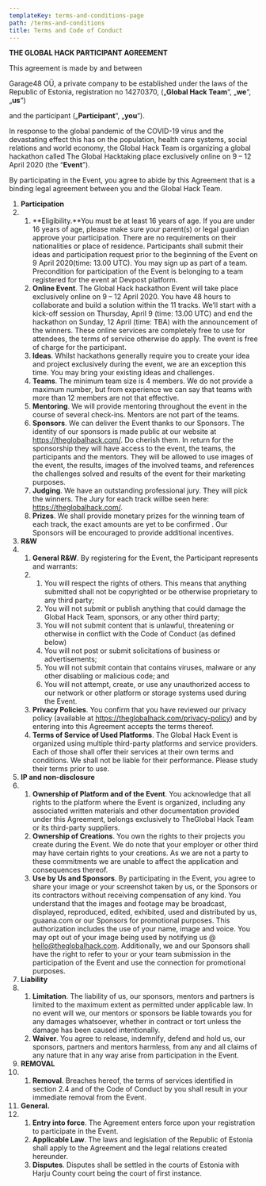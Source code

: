 ```yaml
---
templateKey: terms-and-conditions-page
path: /terms-and-conditions
title: Terms and Code of Conduct
---
```

**THE GLOBAL HACK PARTICIPANT AGREEMENT**

This agreement is made by and between

Garage48 OÜ, a private company to be established under the laws of the Republic of Estonia, registration no 14270370, („**Global Hack Team**“, „**we**“, „**us**“)

and the participant („**Participant**“, „**you**“).

In response to the global pandemic of the COVID-19 virus and the devastating effect this has on the population, health care systems, social relations and world economy, the Global Hack Team is organizing a global hackathon called The Global Hacktaking place exclusively online on 9 – 12 April 2020 (the “**Event**”).

By participating in the Event, you agree to abide by this Agreement that is a binding legal agreement between you and the Global Hack Team.

1. **Participation**
2. 1. **Eligibility.**You must be at least 16 years of age. If you are under 16 years of age, please make sure your parent(s) or legal guardian approve your participation. There are no requirements on their nationalities or place of residence. Participants shall submit their ideas and participation request prior to the beginning of the Event on 9 April 2020(time: 13.00 UTC). You may sign up as part of a team. Precondition for participation of the Event is belonging to a team registered for the event at Devpost platform.
   2. **Online Event**. The Global Hack hackathon Event will take place exclusively online on 9 – 12 April 2020. You have 48 hours to collaborate and build a solution within the 11 tracks. We’ll start with a kick-off session on Thursday, April 9 (time: 13.00 UTC) and end the hackathon on Sunday, 12 April (time: TBA) with the announcement of the winners. These online services are completely free to use for attendees, the terms of service otherwise do apply. The event is free of charge for the participant.
   3. **Ideas**. Whilst hackathons generally require you to create your idea and project exclusively during the event, we are an exception this time. You may bring your existing ideas and challenges.
   4. **Teams**. The minimum team size is 4 members. We do not provide a maximum number, but from experience we can say that teams with more than 12 members are not that effective.
   5. **Mentoring**. We will provide mentoring throughout the event in the course of several check-ins. Mentors are not part of the teams.
   6. **Sponsors**. We can deliver the Event thanks to our Sponsors. The identity of our sponsors is made public at our website at <https://theglobalhack.com/>. Do cherish them. In return for the sponsorship they will have access to the event, the teams, the participants and the mentors. They will be allowed to use images of the event, the results, images of the involved teams, and references the challenges solved and results of the event for their marketing purposes.
   7. **Judging**. We have an outstanding professional jury. They will pick the winners. The Jury for each track willbe seen here: <https://theglobalhack.com/>.
   8. **Prizes**. We shall provide monetary prizes for the winning team of each track, the exact amounts are yet to be confirmed . Our Sponsors will be encouraged to provide additional incentives.
3. **R&W**
4. 1. **General R&W**. By registering for the Event, the Participant represents and warrants:
   2. 1. You will respect the rights of others. This means that anything submitted shall not be copyrighted or be otherwise proprietary to any third party;
      2. You will not submit or publish anything that could damage the Global Hack Team, sponsors, or any other third party;
      3. You will not submit content that is unlawful, threatening or otherwise in conflict with the Code of Conduct (as defined below)
      4. You will not post or submit solicitations of business or advertisements;
      5. You will not submit contain that contains viruses, malware or any other disabling or malicious code; and
      6. You will not attempt, create, or use any unauthorized access to our network or other platform or storage systems used during the Event.
   3. **Privacy Policies**. You confirm that you have reviewed our privacy policy (available at <https://theglobalhack.com/privacy-policy>) and by entering into this Agreement accepts the terms thereof.
   4. **Terms of Service of Used Platforms**. The Global Hack Event is organized using multiple third-party platforms and service providers. Each of those shall offer their services at their own terms and conditions. We shall not be liable for their performance. Please study their terms prior to use.
5. **IP and non-disclosure**
6. 1. **Ownership of Platform and of the Event**. You acknowledge that all rights to the platform where the Event is organized, including any associated written materials and other documentation provided under this Agreement, belongs exclusively to TheGlobal Hack Team or its third-party suppliers.
   2. **Ownership of Creations**. You own the rights to their projects you create during the Event. We do note that your employer or other third may have certain rights to your creations. As we are not a party to these commitments we are unable to affect the application and consequences thereof.
   3. **Use by Us and Sponsors**. By participating in the Event, you agree to share your image or your screenshot taken by us, or the Sponsors or its contractors without receiving compensation of any kind. You understand that the images and footage may be broadcast, displayed, reproduced, edited, exhibited, used and distributed by us, guaana.com or our Sponsors for promotional purposes. This authorization includes the use of your name, image and voice. You may opt out of your image being used by notifying us @ hello@theglobalhack.com. Additionally, we and our Sponsors shall have the right to refer to your or your team submission in the participation of the Event and use the connection for promotional purposes.
7. **Liability**
8. 1. **Limitation**. The liability of us, our sponsors, mentors and partners is limited to the maximum extent as permitted under applicable law. In no event will we, our mentors or sponsors be liable towards you for any damages whatsoever, whether in contract or tort unless the damage has been caused intentionally.
   2. **Waiver**. You agree to release, indemnify, defend and hold us, our sponsors, partners and mentors harmless, from any and all claims of any nature that in any way arise from participation in the Event.
9. **REMOVAL**
10. 1. **Removal**. Breaches hereof, the terms of services identified in section 2.4 and of the Code of Conduct by you shall result in your immediate removal from the Event.
11. **General.**
12. 1. **Entry into force**. The Agreement enters force upon your registration to participate in the Event.
    2. **Applicable Law**. The laws and legislation of the Republic of Estonia shall apply to the Agreement and the legal relations created hereunder.
    3. **Disputes**. Disputes shall be settled in the courts of Estonia with Harju County court being the court of first instance.